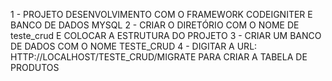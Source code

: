 1 - PROJETO DESENVOLVIMENTO COM O FRAMEWORK CODEIGNITER E BANCO DE DADOS MYSQL
2 - CRIAR O DIRETÓRIO COM O NOME DE teste_crud E COLOCAR A ESTRUTURA DO PROJETO
3 - CRIAR UM BANCO DE DADOS COM O NOME TESTE_CRUD
4 - DIGITAR A URL: HTTP://LOCALHOST/TESTE_CRUD/MIGRATE PARA CRIAR A TABELA DE PRODUTOS